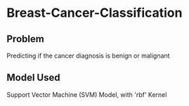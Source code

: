 # Breast-Cancer-Classification

## Problem
Predicting if the cancer diagnosis is benign or malignant
<br>
## Model Used
Support Vector Machine (SVM) Model, with 'rbf' Kernel
